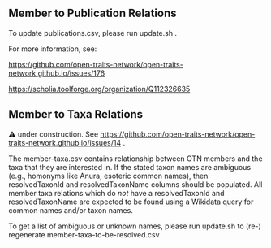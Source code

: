 
## Member to Publication Relations

To update publications.csv, please run update.sh .

For more information, see:

  https://github.com/open-traits-network/open-traits-network.github.io/issues/176  

  https://scholia.toolforge.org/organization/Q112326635


## Member to Taxa Relations

:warning: under construction. See https://github.com/open-traits-network/open-traits-network.github.io/issues/14 . 

The member-taxa.csv contains relationship between OTN members and the taxa that they are interested in. If the stated taxon names are ambiguous (e.g., homonyms like Anura, esoteric common names), then resolvedTaxonId and resolvedTaxonName columns should be populated. All member taxa relations which do *not* have a resolvedTaxonId and resolvedTaxonName are expected to be found using a Wikidata query for common names and/or taxon names.

To get a list of ambiguous or unknown names, please run update.sh to (re-) regenerate member-taxa-to-be-resolved.csv


